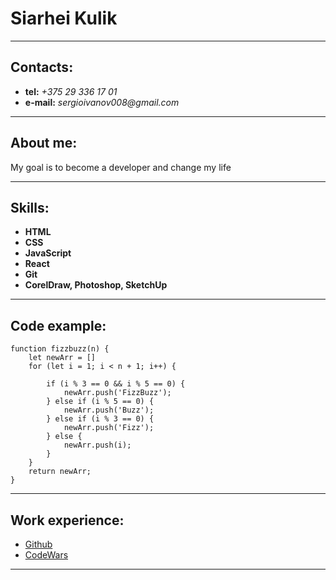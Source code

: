 # Siarhei Kulik

---

## Contacts:

- **tel:** _+375 29 336 17 01_
- **e-mail:** _sergioivanov008@gmail.com_

---

## About me:

My goal is to become a developer and change my life

---

## Skills:

- **HTML**
- **CSS**
- **JavaScript**
- **React**
- **Git**
- **CorelDraw, Photoshop, SketchUp**

---

## Code example:

```
function fizzbuzz(n) {
    let newArr = []
    for (let i = 1; i < n + 1; i++) {

        if (i % 3 == 0 && i % 5 == 0) {
            newArr.push('FizzBuzz');
        } else if (i % 5 == 0) {
            newArr.push('Buzz');
        } else if (i % 3 == 0) {
            newArr.push('Fizz');
        } else {
            newArr.push(i);
        }
    }
    return newArr;
}
```

---

## Work experience:

- [Github](https://github.com/sergioivanov008)
- [CodeWars](https://www.codewars.com/users/sergioivanov008)

---
